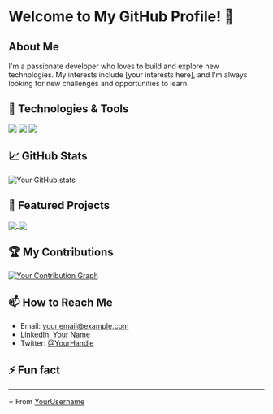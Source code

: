 # Welcome to My GitHub Profile! 👋

## About Me
I'm a passionate developer who loves to build and explore new technologies. My interests include [your interests here], and I'm always looking for new challenges and opportunities to learn.

## 🔧 Technologies & Tools
![](https://img.shields.io/badge/Code-JavaScript-informational?style=flat&logo=javascript&logoColor=white&color=2bbc8a)
![](https://img.shields.io/badge/Code-Python-informational?style=flat&logo=python&logoColor=white&color=2bbc8a)
![](https://img.shields.io/badge/Tools-Docker-informational?style=flat&logo=docker&logoColor=white&color=2bbc8a)
<!-- Add more technologies you work with -->

## 📈 GitHub Stats
![Your GitHub stats](https://github-readme-stats.vercel.app/api?username=YourUsername&show_icons=true&theme=radical)

## 🌟 Featured Projects
<a href="https://github.com/YourUsername/Project1">
  <img align="center" src="https://github-readme-stats.vercel.app/api/pin/?username=YourUsername&repo=Project1&theme=radical" />
</a>
<a href="https://github.com/YourUsername/Project2">
  <img align="center" src="https://github-readme-stats.vercel.app/api/pin/?username=YourUsername&repo=Project2&theme=radical" />
</a>

## 🏆 My Contributions
[![Your Contribution Graph](https://activity-graph.herokuapp.com/graph?username=YourUsername&theme=react-dark)](https://github.com/YourUsername)

## 📫 How to Reach Me
- Email: your.email@example.com
- LinkedIn: [Your Name](https://www.linkedin.com/in/yourname/)
- Twitter: [@YourHandle](https://twitter.com/YourHandle)

## ⚡ Fun fact
<!-- Add a fun fact about yourself -->

---
⭐️ From [YourUsername](https://github.com/YourUsername)
